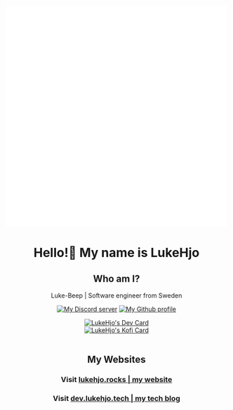 <a href="https://github.com/luke-beep"><img src="assets/DiscordDev.png" alt="My Github profile" /></a>
<h1 align="center" fontWeight="Bold"> Hello!👋 My name is LukeHjo</h1>

<h2 align="center" fontWeight="Bold">Who am I?</h2>
<p align="center">Luke-Beep | Software engineer from Sweden</p>
<p align="center">
<a href="https://discord.gg/ndjNzKCmff"><img src="https://img.shields.io/badge/discord-join-blue?style=flat-square&logo=discord" alt="My Discord server" /></a>
<a href="https://github.com/luke-beep"><img src="https://img.shields.io/badge/github-view-blue?style=flat-square&logo=github" alt="My Github profile" /></a>
    </p>


<div align="center">
<a href="https://app.daily.dev/LukeHjo"><img src="https://api.daily.dev/devcards/bff7c01a71d54e2a8d9fd517cbde801f.png?r=wgj" width="400" alt="LukeHjo's Dev Card"/></a>
    <br />
        <a href="https://ko-fi.com/U6U4JVO4N"><img src="https://ko-fi.com/img/githubbutton_sm.svg" width="400" alt="LukeHjo's Kofi Card"/></a>
  <br />
  <br />
  </div>

<h2 align="center" fontWeight="Bold">My Websites</h2>
<h3 align="center" fontWeight="Bold">Visit <a href="https://lukehjo.rocks" align="center">lukehjo.rocks | my website</a></h3>
<h3 align="center" fontWeight="Bold">Visit <a href="https://dev.lukehjo.tech" align="center">dev.lukehjo.tech | my tech blog</a></h3>

